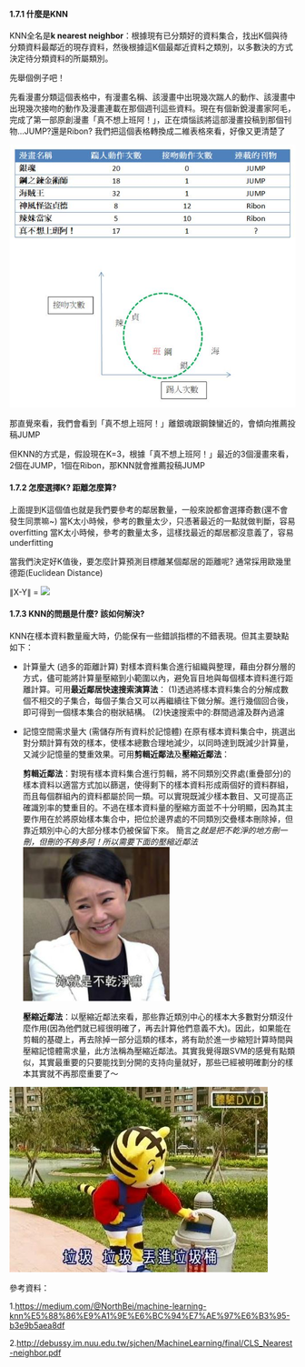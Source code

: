 #### 1.7.1 什麼是KNN

KNN全名是**k nearest neighbor**：根據現有已分類好的資料集合，找出K個與待分類資料最鄰近的現存資料，然後根據這K個最鄰近資料之類別，以多數決的方式決定待分類資料的所屬類別。

先舉個例子吧！

先看漫畫分類這個表格中，有漫畫名稱、該漫畫中出現幾次踹人的動作、該漫畫中出現幾次接吻的動作及漫畫連載在那個週刊這些資料。現在有個新銳漫畫家阿毛，完成了第一部原創漫畫「真不想上班阿！」，正在煩惱該將這部漫畫投稿到那個刊物...JUMP?還是Ribon?
我們把這個表格轉換成二維表格來看，好像又更清楚了

![](https://github.com/Evabc/DataMining_MachineLearning/blob/master/1_Classification/1.7_K%E6%9C%80%E8%BF%91%E9%84%B0%E5%B1%85%E5%88%86%E9%A1%9E_KNN/image/1.JPG "1")

那直覺來看，我們會看到「真不想上班阿！」離銀魂跟鋼鍊蠻近的，會傾向推薦投稿JUMP

但KNN的方式是，假設現在K=3，根據「真不想上班阿！」最近的3個漫畫來看，2個在JUMP，1個在Ribon，那KNN就會推薦投稿JUMP

#### 1.7.2 怎麼選擇K? 距離怎麼算?

上面提到K這個值也就是我們要參考的鄰居數量，一般來說都會選擇奇數(還不會發生同票嘛~)
當K太小時候，參考的數量太少，只憑著最近的一點就做判斷，容易overfitting
當K太小時候，參考的數量太多，這樣找最近的鄰居都沒意義了，容易underfitting

當我們決定好K值後，要怎麼計算預測目標離某個鄰居的距離呢?
通常採用歐幾里德距(Euclidean Distance)

∥X-Y∥ = <img src="http://chart.googleapis.com/chart?cht=tx&chl= \sqrt{(x_1-y_1)^2+(x_2-y_2)^2\ldots+(x_n-y_n)^2}" style="border:none;">

#### 1.7.3 KNN的問題是什麼? 該如何解決?

KNN在樣本資料數量龐大時，仍能保有一些錯誤指標的不錯表現。但其主要缺點如下：
* 計算量大 (過多的距離計算)
對樣本資料集合進行組織與整理，藉由分群分層的方式，儘可能將計算量壓縮到小範圍以內，避免盲目地與每個樣本資料進行距離計算。可用**最近鄰居快速搜索演算法**：
(1)透過將樣本資料集合的分解成數個不相交的子集合，每個子集合又可以再繼續往下做分解。進行幾個回合後，即可得到一個樣本集合的樹狀結構。
(2)快速搜索中的:群間過濾及群內過濾

* 記憶空間需求量大 (需儲存所有資料於記憶體)
在原有樣本資料集合中，挑選出對分類計算有效的樣本，使樣本總數合理地減少，以同時達到既減少計算量，又減少記憶量的雙重效果。可用**剪輯近鄰法**及**壓縮近鄰法**：

    **剪輯近鄰法**：對現有樣本資料集合進行剪輯，將不同類別交界處(重疊部分)的樣本資料以適當方式加以篩選，使得剩下的樣本資料形成兩個好的資料群組，而且每個群組內的資料都屬於同一類。可以實現既減少樣本數目、又可提高正確識別率的雙重目的。不過在樣本資料量的壓縮方面並不十分明顯，因為其主要作用在於將原始樣本集合中，把位於邊界處的不同類別交疊樣本刪除掉，但靠近類別中心的大部分樣本仍被保留下來。
    簡言之*就是把不乾淨的地方刪一刪，但刪的不夠多阿！所以需要下面的壓縮近鄰法*
    ![](https://github.com/Evabc/DataMining_MachineLearning/blob/master/1_Classification/1.7_K%E6%9C%80%E8%BF%91%E9%84%B0%E5%B1%85%E5%88%86%E9%A1%9E_KNN/image/3.JPG "3")

    **壓縮近鄰法**：以壓縮近鄰法來看，那些靠近類別中心的樣本大多數對分類沒什麼作用(因為他們就已經很明確了，再去計算他們意義不大)。因此，如果能在剪輯的基礎上，再去除掉一部分這類的樣本，將有助於進一步縮短計算時間與壓縮記憶體需求量，此方法稱為壓縮近鄰法。其實我覺得跟SVM的感覺有點類似，其實最重要的只要能找到分開的支持向量就好，那些已經被明確劃分的樣本其實就不再那麼重要了～

![](https://github.com/Evabc/DataMining_MachineLearning/blob/master/1_Classification/1.7_K%E6%9C%80%E8%BF%91%E9%84%B0%E5%B1%85%E5%88%86%E9%A1%9E_KNN/image/2.JPG "2")

參考資料：

1.https://medium.com/@NorthBei/machine-learning-knn%E5%88%86%E9%A1%9E%E6%BC%94%E7%AE%97%E6%B3%95-b3e9b5aea8df

2.http://debussy.im.nuu.edu.tw/sjchen/MachineLearning/final/CLS_Nearest-neighbor.pdf
